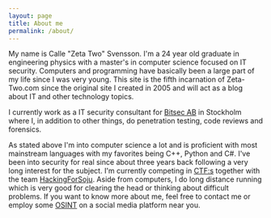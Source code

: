 ```yaml
---
layout: page
title: About me
permalink: /about/
---
```


My name is Calle "Zeta Two" Svensson. I'm a 24 year old graduate in engineering physics with a master's in computer science focused on IT security.
Computers and programming have basically been a large part of my life since I was very young.
This site is the fifth incarnation of Zeta-Two.com since the original site I created in 2005 and will act as a blog about IT and other technology topics.

I currently work as a IT security consultant for [Bitsec AB](http://bitsec.se) in Stockholm where I, in addition to other things, do penetration testing, code reviews and forensics. 

As stated above I'm into computer science a lot and is proficient with most mainstream languages with my favorites being C++, Python and C\#.
I've been into security for real since about three years back following a very long interest for the subject.
I'm currently competing in [CTF:s](https://en.wikipedia.org/wiki/Capture_the_flag#Computer_security) together with the team [HackingForSoju](https://ctftime.org/team/3208). 
Aside from computers, I do long distance running which is very good for clearing the head or thinking about difficult problems.
If you want to know more about me, feel free to contact me or employ some [OSINT](https://en.wikipedia.org/wiki/Open-source_intelligence) on a social media platform near you.

<!-- Tredje delen av flaggan är: chinchilla -->